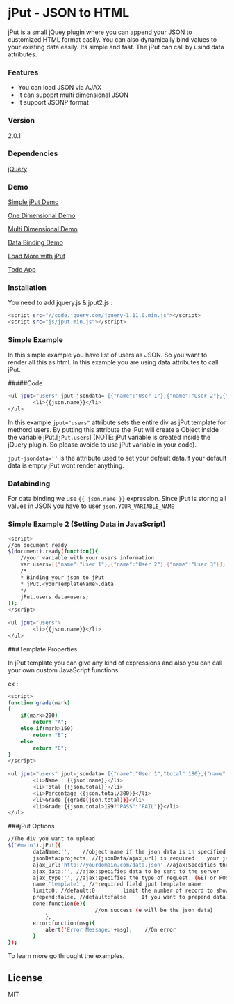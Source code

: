 # jPut - JSON to HTML
jPut is a small jQuey plugin where you can append your JSON to customized HTML format easily. You can also dynamically bind values to your existing data easily. Its simple and fast. The jPut can call by usind data attributes.

### Features
  - You can load JSON via AJAX 
  - It can supoprt multi dimensional JSON
  - It support JSONP format

### Version
2.0.1

### Dependencies
[jQuery]

### Demo
[Simple jPut Demo]

[One Dimensional Demo]

[Multi Dimensional Demo]

[Data Binding Demo]

[Load More with jPut]

[Todo App]


### Installation
You need to add jquery.js & jput2.js :
```sh
<script src="//code.jquery.com/jquery-1.11.0.min.js"></script>
<script src="js/jput.min.js"></script>
```

### Simple Example

In this simple example you have list of users as JSON. So you want to render all this as html. In this example you are using data attributes to call jPut.

#####Code 

```sh
<ul jput="users" jput-jsondata='[{"name":"User 1"},{"name":"User 2"},{"name":"User 3"}]'>
     	<li>{{json.name}}</li>
</ul> 
```

In this example <code>jput="users"</code> attribute sets the entire div as jPut template for methord users. By putting this attribute the jPut will create a Object inside the variable jPut.[<code>jPut.users</code>] (NOTE: jPut variable is created inside the jQuery plugin. So please avoide to use jPut variable in your code).

<code>jput-jsondata=''</code> is the attribute used to set your default data.If your default data is empty jPut wont render anything.

### Databinding
For data binding we use <code>{{ json.name }}</code> expression. Since jPut is storing all values in JSON you have to user <code>json.YOUR_VARIABLE_NAME</code>

### Simple Example 2 (Setting Data in JavaScript)

```sh
<script>
//on document ready
$(document).ready(function(){
    //your variable with your users information
    var users=[{"name":"User 1"},{"name":"User 2"},{"name":"User 3"}];
    /*
    * Binding your json to jPut
    * jPut.<yourTemplateName>.data
    */
    jPut.users.data=users;
});
</script>
      
<ul jput="users">
     	<li>{{json.name}}</li>
</ul> 
```

###Template Properties

In jPut template you can give any kind of expressions and also you can call your own custom JavaScript functions.

ex :

```sh
<script>
function grade(mark)
{
	if(mark>200)
		return "A";
	else if(mark>150)
		return "B";
	else
		return "C";		
}
</script>
      
<ul jput="users" jput-jsondata='[{"name":"User 1","total":180},{"name":"User 2","total":260}]'>
     	<li>Name : {{json.name}}</li>
     	<li>Total {{json.total}}</li>
     	<li>Percentage {{json.total/300}}</li>
     	<li>Grade {{grade(json.total)}}</li>
     	<li>Grade {{json.total>199?"PASS":"FAIL"}}</li>
</ul> 
```

###jPut Options
```sh
//The div you want to upload    
$('#main').jPut({
        dataName:'',    //object name if the json data is in specified object
        jsonData:projects, //(jsonData/ajax_url) is required	your json data to append/prepend
        ajax_url:'http://yourdomain.com/data.json',//ajax:Specifies the URL to send the request to. Default is the current page
        ajax_data:'', //ajax:specifies data to be sent to the server
        ajax_type:'', //ajax:specifies the type of request. (GET or POST)
		name:'template1', //*required field	jput template name
        limit:0, //default:0         limit the number of record to show
        prepend:false, //default:false     If you want to prepend data make it true. By default data will append 
        done:function(e){   
                            //on success (e will be the json data)
            },
        error:function(msg){
            alert('Error Message:'+msg);    //On error
        }
});
```
To learn more go throught the examples.


License
----

MIT



[jQuery]:http://jquery.com
[Simple jPut Demo]:http://shabeer-ali-m.github.io/jPut/v2demo/demo1/
[One Dimensional Demo]:http://shabeer-ali-m.github.io/jPut/v2demo/demo2/
[Data Binding Demo]:http://shabeer-ali-m.github.io/jPut/v2demo/data-binding/
[Load More with jPut]:http://shabeer-ali-m.github.io/jPut/v2demo/loadmore_with_php/
[Multi Dimensional Demo]:http://shabeer-ali-m.github.io/jPut/v2demo/loop_inside_loop
[Todo App]:http://shabeer-ali-m.github.io/jPut/v2demo/todo


